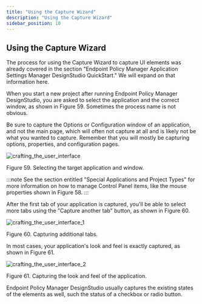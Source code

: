 ```yaml
---
title: "Using the Capture Wizard"
description: "Using the Capture Wizard"
sidebar_position: 10
---
```


## Using the Capture Wizard

The process for using the Capture Wizard to capture UI elements was already covered in the section
"Endpoint Policy Manager Application Settings Manager DesignStudio QuickStart." We will expand on
that information here.

When you start a new project after running Endpoint Policy Manager DesignStudio, you are asked to
select the application and the correct window, as shown in Figure 59. Sometimes the process name is
not obvious.

Be sure to capture the Options or Configuration window of an application, and not the main page,
which will often not capture at all and is likely not be what you wanted to capture. Remember that
you will mostly be capturing options, properties, and configuration pages.

![crafting_the_user_interface](/images/endpointpolicymanager/applicationsettings/designstudio/userinterface/crafting_the_user_interface.webp)

Figure 59. Selecting the target application and window.

:::note
See the section entitled "Special Applications and Project Types" for more information on
how to manage Control Panel items, like the mouse properties shown in Figure 58.
:::


After the first tab of your application is captured, you'll be able to select more tabs using the
"Capture another tab" button, as shown in Figure 60.

![crafting_the_user_interface_1](/images/endpointpolicymanager/applicationsettings/designstudio/userinterface/crafting_the_user_interface_1.webp)

Figure 60. Capturing additional tabs.

In most cases, your application's look and feel is exactly captured, as shown in Figure 61.

![crafting_the_user_interface_2](/images/endpointpolicymanager/applicationsettings/designstudio/userinterface/crafting_the_user_interface_2.webp)

Figure 61. Capturing the look and feel of the application.

Endpoint Policy Manager DesignStudio usually captures the existing states of the elements as well,
such the status of a checkbox or radio button.
